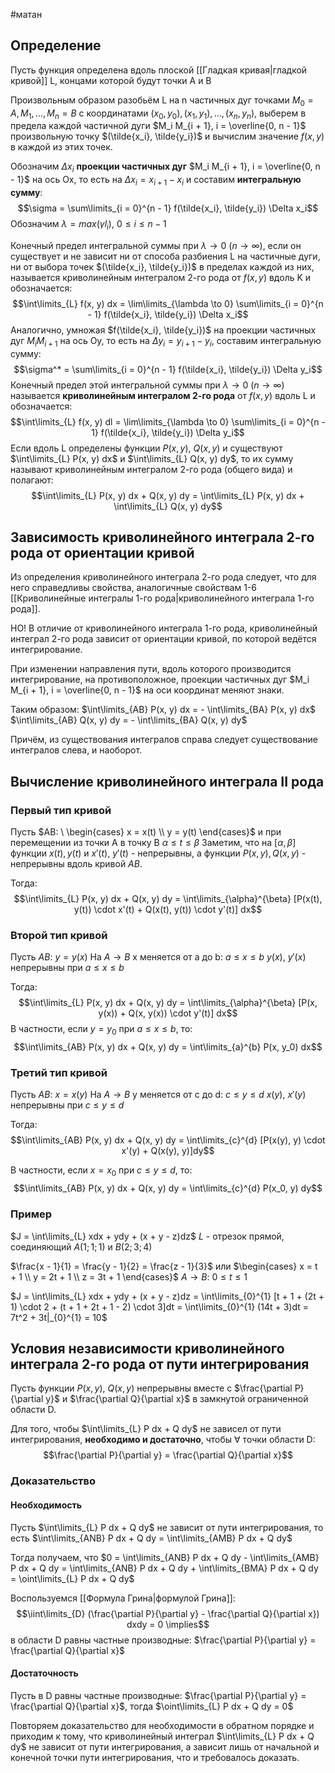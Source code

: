 #матан 
## Определение
Пусть функция определена вдоль плоской [[Гладкая кривая|гладкой кривой]] L, концами которой будут точки A и B

Произвольным образом разобьём L на n частичных дуг точками $M_0 = A, M_1, \dots, M_n = B$ с координатами $(x_0, y_0), (x_1, y_1), \dots, (x_n, y_n)$, выберем в предела каждой частичной дуги $M_i M_{i + 1}, i = \overline{0, n - 1}$ произвольную точку $(\tilde{x_i}, \tilde{y_i})$ и вычислим значение $f(x, y)$ в каждой из этих точек.

Обозначим $\Delta x_i$ **проекции частичных дуг** $M_i M_{i + 1}, i = \overline{0, n - 1}$ на ось Ox, то есть на $\Delta x_i = x_{i + 1} - x_i$ и составим **интегральную сумму**: $$\sigma = \sum\limits_{i = 0}^{n - 1} f(\tilde{x_i}, \tilde{y_i}) \Delta x_i$$
Обозначим $\lambda = max(\gamma l_i), \ 0 \leq i \leq n - 1$

Конечный предел интегральной суммы при $\lambda \to 0 \ (n \to \infty)$, если он существует и не зависит ни от способа разбиения L на частичные дуги, ни от выбора точек $(\tilde{x_i}, \tilde{y_i})$ в пределах каждой из них, называется криволинейным интегралом 2-го рода от $f(x, y)$ вдоль K и обозначается: $$\int\limits_{L} f(x, y) dx = \lim\limits_{\lambda \to 0} \sum\limits_{i = 0}^{n - 1} f(\tilde{x_i}, \tilde{y_i}) \Delta x_i$$
Аналогично, умножая $f(\tilde{x_i}, \tilde{y_i})$ на проекции частичных дуг $M_i M_{i + 1}$ на ось Oy, то есть на $\Delta y_i = y_{i + 1} - y_i$, составим интегральную сумму: $$\sigma^* = \sum\limits_{i = 0}^{n - 1} f(\tilde{x_i}, \tilde{y_i}) \Delta y_i$$
Конечный предел этой интегральной суммы при $\lambda \to 0 \ (n \to \infty)$ называется **криволинейным интегралом 2-го рода** от $f(x, y)$ вдоль L и обозначается: $$\int\limits_{L} f(x, y) dl = \lim\limits_{\lambda \to 0} \sum\limits_{i = 0}^{n - 1} f(\tilde{x_i}, \tilde{y_i}) \Delta y_i$$
Если вдоль L определены функции $P(x, y), \ Q(x, y)$ и существуют $\int\limits_{L} P(x, y) dx$ и $\int\limits_{L} Q(x, y) dy$, то их сумму называют криволинейным интегралом 2-го рода (общего вида) и полагают: $$\int\limits_{L} P(x, y) dx + Q(x, y) dy = \int\limits_{L} P(x, y) dx + \int\limits_{L} Q(x, y) dy$$

## Зависимость криволинейного интеграла 2-го рода от ориентации кривой
Из определения криволинейного интеграла 2-го рода следует, что для него справедливы свойства, аналогичные свойствам 1-6 [[Криволинейные интегралы 1-го рода|криволинейного интеграла 1-го рода]].

НО! В отличие от криволинейного интеграла 1-го рода, криволинейный интеграл 2-го рода зависит от ориентации кривой, по которой ведётся интегрирование.

При изменении направления пути, вдоль которого производится интегрирование, на противоположное, проекции частичных дуг $M_i M_{i + 1}, i = \overline{0, n - 1}$ на оси координат меняют знаки.

Таким образом:
$\int\limits_{AB} P(x, y) dx = - \int\limits_{BA} P(x, y) dx$
$\int\limits_{AB} Q(x, y) dy = - \int\limits_{BA} Q(x, y) dy$

Причём, из существования интегралов справа следует существование интегралов слева, и наоборот.

## Вычисление криволинейного интеграла II рода
### Первый тип кривой
Пусть $AB: \ \begin{cases} x = x(t) \\ y = y(t) \end{cases}$ и при перемещении из точки A в точку B $\alpha \leq t \leq \beta$
Заметим, что на $[\alpha, \beta]$ функции $x(t), y(t)$ и $x'(t), \ y'(t)$ - непрерывны, а функции $P(x, y), Q(x, y)$ - непрерывны вдоль кривой $AB$.

Тогда: $$\int\limits_{L} P(x, y) dx + Q(x, y) dy = \int\limits_{\alpha}^{\beta} [P(x(t), y(t)) \cdot x'(t) + Q(x(t), y(t)) \cdot y'(t)] dx$$

### Второй тип кривой
Пусть $AB: \ y = y(x)$
На $A \to B$ x меняется от a до b: $a \leq x \leq b$
$y(x), \ y'(x)$ непрерывны при $a \leq x \leq b$

Тогда: $$\int\limits_{L} P(x, y) dx + Q(x, y) dy = \int\limits_{\alpha}^{\beta} [P(x, y(x)) + Q(x, y(x)) \cdot y'(t)] dx$$
В частности, если $y = y_0$ при $a \leq x \leq b$, то: $$\int\limits_{AB} P(x, y) dx + Q(x, y) dy = \int\limits_{a}^{b} P(x, y_0) dx$$

### Третий тип кривой
Пусть $AB: \ x = x(y)$
На $A \to B$ y меняется от c до d: $c \leq y \leq d$
$x(y), \ x'(y)$ непрерывны при $c \leq y \leq d$

Тогда: $$\int\limits_{AB} P(x, y) dx + Q(x, y) dy = \int\limits_{c}^{d} [P(x(y), y) \cdot x'(y) + Q(x(y), y)]dy$$

В частности, если $x = x_0$ при $c \leq y \leq d$, то: $$\int\limits_{AB} P(x, y) dx + Q(x, y) dy = \int\limits_{c}^{d} P(x_0, y) dy$$

### Пример
$J = \int\limits_{L} xdx + ydy + (x + y - z)dz$
$L$ - отрезок прямой, соединяющий $A(1; 1; 1)$ и $B(2; 3; 4)$

$\frac{x - 1}{1} = \frac{y - 1}{2} = \frac{z - 1}{3}$ или $\begin{cases} x = t + 1 \\ y = 2t + 1 \\ z = 3t + 1 \end{cases}$
$A \to B: \ 0 \leq t \leq 1$

$J = \int\limits_{L} xdx + ydy + (x + y - z)dz = \int\limits_{0}^{1} [t + 1 + (2t + 1) \cdot 2 + (t + 1 + 2t + 1 - 2) \cdot 3]dt = \int\limits_{0}^{1} (14t + 3)dt = 7t^2 + 3t|_{0}^{1} = 10$

## Условия независимости криволинейного интеграла 2-го рода от пути интегрирования
Пусть функции $P(x, y), \ Q(x, y)$ непрерывны вместе с $\frac{\partial P}{\partial y}$ и $\frac{\partial Q}{\partial x}$ в замкнутой ограниченной области D.

Для того, чтобы $\int\limits_{L} P dx + Q dy$ не зависел от пути интегрирования, **необходимо и достаточно**, чтобы $\forall$ точки области D: $$\frac{\partial P}{\partial y} = \frac{\partial Q}{\partial x}$$

### Доказательство
#### Необходимость
Пусть $\int\limits_{L} P dx + Q dy$ не зависит от пути интегрирования, то есть $\int\limits_{ANB} P dx + Q dy = \int\limits_{AMB} P dx + Q dy$

Тогда получаем, что $0 = \int\limits_{ANB} P dx + Q dy - \int\limits_{AMB} P dx + Q dy = \int\limits_{ANB} P dx + Q dy + \int\limits_{BMA} P dx + Q dy = \oint\limits_{L} P dx + Q dy$

Воспользуемся [[Формула Грина|формулой Грина]]: $$\iint\limits_{D} (\frac{\partial P}{\partial y} - \frac{\partial Q}{\partial x}) dxdy = 0 \implies$$ в области D равны частные производные: $\frac{\partial P}{\partial y} = \frac{\partial Q}{\partial x}$

#### Достаточность
Пусть в D равны частные производные: $\frac{\partial P}{\partial y} = \frac{\partial Q}{\partial x}$, тогда $\oint\limits_{L} P dx + Q dy = 0$

Повторяем доказательство для необходимости в обратном порядке и приходим к тому, что криволинейный интеграл $\int\limits_{L} P dx + Q dy$ не зависит от пути интегрирования, а зависит лишь от начальной и конечной точки пути интегрирования, что и требовалось доказать.